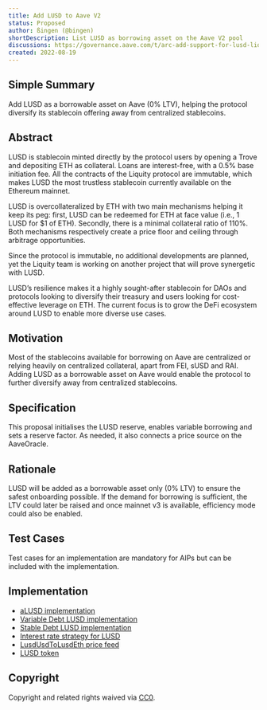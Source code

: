 ```yaml
---
title: Add LUSD to Aave V2
status: Proposed
author: ßingen (@bingen)
shortDescription: List LUSD as borrowing asset on the Aave V2 pool
discussions: https://governance.aave.com/t/arc-add-support-for-lusd-liquity/8443
created: 2022-08-19
---
```


## Simple Summary

Add LUSD as a borrowable asset on Aave (0% LTV), helping the protocol diversify its stablecoin offering away from centralized stablecoins.

## Abstract

LUSD is stablecoin minted directly by the protocol users by opening a Trove and depositing ETH as collateral. Loans are interest-free, with a 0.5% base initiation fee. All the contracts of the Liquity protocol are immutable, which makes LUSD the most trustless stablecoin currently available on the Ethereum mainnet.

LUSD is overcollateralized by ETH with two main mechanisms helping it keep its peg: first, LUSD can be redeemed for ETH at face value (i.e., 1 LUSD for $1 of ETH). Secondly, there is a minimal collateral ratio of 110%. Both mechanisms respectively create a price floor and ceiling through arbitrage opportunities.

Since the protocol is immutable, no additional developments are planned, yet the Liquity team is working on another project that will prove synergetic with LUSD.

LUSD’s resilience makes it a highly sought-after stablecoin for DAOs and protocols looking to diversify their treasury and users looking for cost-effective leverage on ETH. The current focus is to grow the DeFi ecosystem around LUSD to enable more diverse use cases.

## Motivation

Most of the stablecoins available for borrowing on Aave are centralized or relying heavily on centralized collateral, apart from FEI, sUSD and RAI. Adding LUSD as a borrowable asset on Aave would enable the protocol to further diversify away from centralized stablecoins.

## Specification

This proposal initialises the LUSD reserve, enables variable borrowing and sets a reserve factor. As needed, it also connects a price source on the AaveOracle.

## Rationale

LUSD will be added as a borrowable asset only (0% LTV) to ensure the safest onboarding possible. If the demand for borrowing is sufficient, the LTV could later be raised and once mainnet v3 is available, efficiency mode could also be enabled. 

## Test Cases

Test cases for an implementation are mandatory for AIPs but can be included with the implementation.

## Implementation

- [aLUSD implementation](https://etherscan.io/address/0x893E606358205AD994e610ad48e8aEF98aEadDbe)
- [Variable Debt LUSD implementation](https://etherscan.io/address/0xEB1cfEF24F5B9d287F702AC6EbD301E606936B54)
- [Stable Debt LUSD implementation](https://etherscan.io/address/0x595c33538215DC4B092F35Afc85d904631263f4F)
- [Interest rate strategy for LUSD](https://etherscan.io/address/0x545Ae1908B6F12e91E03B1DEC4F2e06D0570fE1b)
- [LusdUsdToLusdEth price feed](https://etherscan.io/address/0x60c0b047133f696334a2b7f68af0b49d2F3D4F72)
- [LUSD token](https://etherscan.io/address/0x5f98805A4E8be255a32880FDeC7F6728C6568bA0)

## Copyright

Copyright and related rights waived via [CC0](https://creativecommons.org/publicdomain/zero/1.0/).
